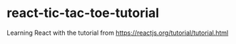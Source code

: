 # react-tic-tac-toe-tutorial
Learning React with the tutorial from https://reactjs.org/tutorial/tutorial.html

